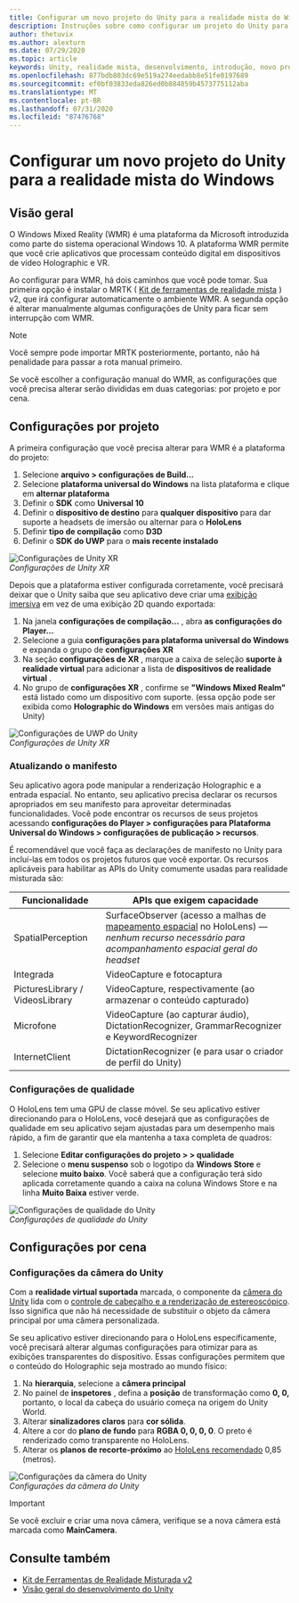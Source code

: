 ```yaml
---
title: Configurar um novo projeto do Unity para a realidade mista do Windows
description: Instruções sobre como configurar um projeto do Unity para o Windows Mixed Reality
author: thetuvix
ms.author: alexturn
ms.date: 07/29/2020
ms.topic: article
keywords: Unity, realidade mista, desenvolvimento, introdução, novo projeto
ms.openlocfilehash: 877bdb803dc69e519a274eedabb8e51fe0197689
ms.sourcegitcommit: ef0bf03833eda826ed0b884859b4573775112aba
ms.translationtype: MT
ms.contentlocale: pt-BR
ms.lasthandoff: 07/31/2020
ms.locfileid: "87476768"
---
```

# <a name="configure-a-new-unity-project-for-windows-mixed-reality"></a>Configurar um novo projeto do Unity para a realidade mista do Windows 

## <a name="overview"></a>Visão geral

O Windows Mixed Reality (WMR) é uma plataforma da Microsoft introduzida como parte do sistema operacional Windows 10. A plataforma WMR permite que você crie aplicativos que processam conteúdo digital em dispositivos de vídeo Holographic e VR.

Ao configurar para WMR, há dois caminhos que você pode tomar. Sua primeira opção é instalar o MRTK ( [Kit de ferramentas de realidade mista](https://microsoft.github.io/MixedRealityToolkit-Unity/Documentation/GettingStartedWithTheMRTK.html) ) v2, que irá configurar automaticamente o ambiente WMR. A segunda opção é alterar manualmente algumas configurações de Unity para ficar sem interrupção com WMR. 

> [!NOTE]
> Você sempre pode importar MRTK posteriormente, portanto, não há penalidade para passar a rota manual primeiro.

Se você escolher a configuração manual do WMR, as configurações que você precisa alterar serão divididas em duas categorias: por projeto e por cena.

## <a name="per-project-settings"></a>Configurações por projeto

A primeira configuração que você precisa alterar para WMR é a plataforma do projeto: 
1. Selecione **arquivo > configurações de Build...**
2. Selecione **plataforma universal do Windows** na lista plataforma e clique em **alternar plataforma**
3. Definir o **SDK** como **Universal 10**
4. Definir o **dispositivo de destino** para **qualquer dispositivo** para dar suporte a headsets de imersão ou alternar para o **HoloLens**
5. Definir **tipo de compilação** como **D3D**
6. Definir o **SDK do UWP** para o **mais recente instalado**

![Configurações de Unity XR](images/unity-uwp-settings.png)<br>
*Configurações de Unity XR*

Depois que a plataforma estiver configurada corretamente, você precisará deixar que o Unity saiba que seu aplicativo deve criar uma [exibição imersiva](app-views.md) em vez de uma exibição 2D quando exportada:
1. Na janela **configurações de compilação...** , abra **as configurações do Player...**
2. Selecione a guia **configurações para plataforma universal do Windows** e expanda o grupo de **configurações XR**
3. Na seção **configurações de XR** , marque a caixa de seleção **suporte à realidade virtual** para adicionar a lista de **dispositivos de realidade virtual** .
4. No grupo de **configurações XR** , confirme se **"Windows Mixed Realm"** está listado como um dispositivo com suporte. (essa opção pode ser exibida como **Holographic do Windows** em versões mais antigas do Unity)

![Configurações de UWP do Unity](images/xrsettings.png)<br>
*Configurações de Unity XR*

### <a name="updating-the-manifest"></a>Atualizando o manifesto

Seu aplicativo agora pode manipular a renderização Holographic e a entrada espacial. No entanto, seu aplicativo precisa declarar os recursos apropriados em seu manifesto para aproveitar determinadas funcionalidades. Você pode encontrar os recursos de seus projetos acessando **configurações do Player > configurações para Plataforma Universal do Windows > configurações de publicação > recursos**. 

É recomendável que você faça as declarações de manifesto no Unity para incluí-las em todos os projetos futuros que você exportar. Os recursos aplicáveis para habilitar as APIs do Unity comumente usadas para realidade misturada são:

|  Funcionalidade  |  APIs que exigem capacidade | 
|----------|----------|
|  SpatialPerception  |  SurfaceObserver (acesso a malhas de [mapeamento espacial](spatial-mapping.md) no HoloLens) &mdash; *nenhum recurso necessário para acompanhamento espacial geral do headset* | 
|  Integrada  |  VideoCapture e fotocaptura | 
|  PicturesLibrary / VideosLibrary  |  VideoCapture, respectivamente (ao armazenar o conteúdo capturado) | 
|  Microfone  |  VideoCapture (ao capturar áudio), DictationRecognizer, GrammarRecognizer e KeywordRecognizer | 
|  InternetClient  |  DictationRecognizer (e para usar o criador de perfil do Unity) | 

### <a name="quality-settings"></a>Configurações de qualidade

O HoloLens tem uma GPU de classe móvel. Se seu aplicativo estiver direcionando para o HoloLens, você desejará que as configurações de qualidade em seu aplicativo sejam ajustadas para um desempenho mais rápido, a fim de garantir que ela mantenha a taxa completa de quadros:
1. Selecione **Editar configurações do projeto > > qualidade**
2. Selecione o **menu suspenso** sob o logotipo da **Windows Store** e selecione **muito baixo**. Você saberá que a configuração terá sido aplicada corretamente quando a caixa na coluna Windows Store e na linha **Muito Baixa** estiver verde.

![Configurações de qualidade do Unity](images/getting-started-unity-quality-settings.jpg)<br>
*Configurações de qualidade do Unity*

## <a name="per-scene-settings"></a>Configurações por cena

### <a name="unity-camera-settings"></a>Configurações da câmera do Unity

Com a **realidade virtual suportada** marcada, o componente da [câmera do Unity](camera-in-unity.md) lida com o [controle de cabeçalho e a renderização de estereoscópico](rendering.md). Isso significa que não há necessidade de substituir o objeto da câmera principal por uma câmera personalizada.

Se seu aplicativo estiver direcionando para o HoloLens especificamente, você precisará alterar algumas configurações para otimizar para as exibições transparentes do dispositivo. Essas configurações permitem que o conteúdo do Holographic seja mostrado ao mundo físico:
1. Na **hierarquia**, selecione a **câmera principal**
2. No painel de **inspetores** , defina a **posição** de transformação como **0, 0,** portanto, o local da cabeça do usuário começa na origem do Unity World.
3. Alterar **sinalizadores claros** para **cor sólida**.
4. Altere a cor do **plano de fundo** para **RGBA 0, 0, 0, 0**. O preto é renderizado como transparente no HoloLens.
5. Alterar os **planos de recorte-próximo** ao [HoloLens recomendado](camera-in-unity.md#clip-planes) 0,85 (metros).

![Configurações da câmera do Unity](images/Unitycamerasettings.png)<br>
*Configurações da câmera do Unity*

> [!IMPORTANT]
> Se você excluir e criar uma nova câmera, verifique se a nova câmera está marcada como **MainCamera**.

## <a name="see-also"></a>Consulte também
* [Kit de Ferramentas de Realidade Misturada v2](mrtk-getting-started.md)
* [Visão geral do desenvolvimento do Unity](unity-development-overview.md)
